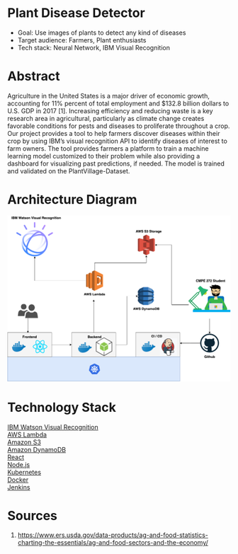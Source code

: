 # Plant Disease Detector

- Goal: Use images of plants to detect any kind of diseases
- Target audience: Farmers, Plant enthusiasts
- Tech stack: Neural Network, IBM Visual Recognition

# Abstract

Agriculture in the United States is a major driver of economic growth, accounting for 11% percent of total employment and $132.8 billion dollars to U.S. GDP in 2017 [1]. Increasing efficiency and reducing waste is a key research area in agricultural, particularly as climate change creates favorable conditions for pests and diseases to proliferate throughout a crop. Our project provides a tool to help farmers discover diseases within their crop by using IBM’s visual recognition API to identify diseases of interest to farm owners. The tool provides farmers a platform to train a machine learning model customized to their problem while also providing a dashboard for visualizing past predictions, if needed. The model is trained and validated on the PlantVillage-Dataset.

# Architecture Diagram

![Diagram](/architecture_diagram.png)

# Technology Stack

[IBM Watson Visual Recognition](https://www.ibm.com/watson/services/visual-recognition/)<br />
[AWS Lambda](https://aws.amazon.com/lambda/)<br />
[Amazon S3](https://aws.amazon.com/s3/)<br />
[Amazon DynamoDB](https://aws.amazon.com/dynamodb/)<br />
[React](https://reactjs.org/)<br />
[Node.js](https://nodejs.org/)<br />
[Kubernetes](https://kubernetes.io/)<br />
[Docker](https://www.docker.com/)<br />
[Jenkins](https://jenkins.io/)

# Sources 

1. https://www.ers.usda.gov/data-products/ag-and-food-statistics-charting-the-essentials/ag-and-food-sectors-and-the-economy/
